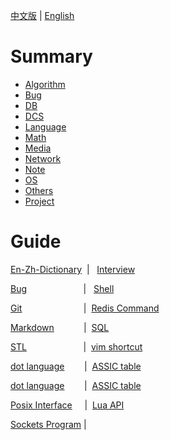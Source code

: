 [中文版](README_zh.md) | [English](README.md)

# Summary

- [Algorithm](ALGO/README.md)
- [Bug](BUG/README.md)
- [DB](DB/README.md)
- [DCS](DCS/README.md)
- [Language](LANG/README.md)
- [Math](MATH/README.md)
- [Media](MEDIA/README.md)
- [Network](NET/README.md)
- [Note](NOTE/README.md)
- [OS](OS/README.md)
- [Others](OTHERS/README.md)
- [Project](PROJ/README.md)

# Guide

[En-Zh-Dictionary](en_zh_dictionary.md)&nbsp;&nbsp;|&nbsp;&nbsp; [Interview](interview.md)

[Bug](BUG/README.md)&nbsp;&nbsp;&nbsp;&nbsp;&nbsp;&nbsp;&nbsp;&nbsp;&nbsp;&nbsp;&nbsp;&nbsp;&nbsp;&nbsp;&nbsp;&nbsp;&nbsp;&nbsp;&nbsp;&nbsp;&nbsp;&nbsp;&nbsp;|&nbsp;&nbsp; [Shell](LANG/shell.md) 

[Git](OTHERS/git.md)&nbsp;&nbsp;&nbsp;&nbsp;&nbsp;&nbsp;&nbsp;&nbsp;&nbsp;&nbsp;&nbsp;&nbsp;&nbsp;&nbsp;&nbsp;&nbsp;&nbsp;&nbsp;&nbsp;&nbsp;&nbsp;&nbsp;&nbsp;&nbsp;&nbsp;|&nbsp;&nbsp;[Redis Command](DB/REDIS/cmd.md) 

[Markdown](LANG/markdown.md)&nbsp;&nbsp;&nbsp;&nbsp;&nbsp;&nbsp;&nbsp;&nbsp;&nbsp;&nbsp;&nbsp;&nbsp;|&nbsp;&nbsp;[SQL](DB/sql.md) 

[STL](LANG/C++/stl.md)&nbsp;&nbsp;&nbsp;&nbsp;&nbsp;&nbsp;&nbsp;&nbsp;&nbsp;&nbsp;&nbsp;&nbsp;&nbsp;&nbsp;&nbsp;&nbsp;&nbsp;&nbsp;&nbsp;&nbsp;&nbsp;&nbsp;&nbsp;|&nbsp;&nbsp;[vim shortcut](OTHERS/vim_shortcut.md) 

[dot language](LANG/dot.md)&nbsp;&nbsp;&nbsp;&nbsp;&nbsp;&nbsp;&nbsp;&nbsp;|&nbsp;&nbsp;[ASSIC table](OTHERS/assic_table.md) 

[dot language](LANG/dot.md)&nbsp;&nbsp;&nbsp;&nbsp;&nbsp;&nbsp;&nbsp;&nbsp;|&nbsp;&nbsp;[ASSIC table](OTHERS/assic_table.md) 

[Posix Interface](OS/posix.md)&nbsp;&nbsp;&nbsp;&nbsp;&nbsp;|&nbsp;&nbsp;[Lua API](LANG/LUA/api.md) 

[Sockets Program](NET/socket.md)&nbsp;|

